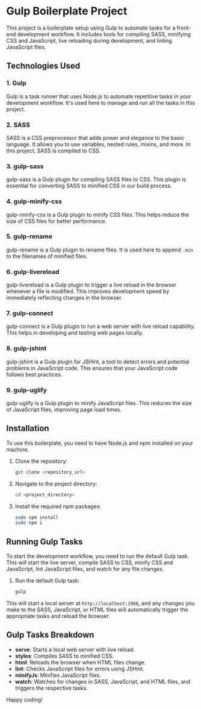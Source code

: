 # Gulp Boilerplate Project

This project is a boilerplate setup using Gulp to automate tasks for a front-end development workflow. It includes tools for compiling SASS, minifying CSS and JavaScript, live reloading during development, and linting JavaScript files.

## Technologies Used

### 1. Gulp
Gulp is a task runner that uses Node.js to automate repetitive tasks in your development workflow. It's used here to manage and run all the tasks in this project.

### 2. SASS
SASS is a CSS preprocessor that adds power and elegance to the basic language. It allows you to use variables, nested rules, mixins, and more. In this project, SASS is compiled to CSS.

### 3. gulp-sass
gulp-sass is a Gulp plugin for compiling SASS files to CSS. This plugin is essential for converting SASS to minified CSS in our build process.

### 4. gulp-minify-css
gulp-minify-css is a Gulp plugin to minify CSS files. This helps reduce the size of CSS files for better performance.

### 5. gulp-rename
gulp-rename is a Gulp plugin to rename files. It is used here to append `.min` to the filenames of minified files.

### 6. gulp-livereload
gulp-livereload is a Gulp plugin to trigger a live reload in the browser whenever a file is modified. This improves development speed by immediately reflecting changes in the browser.

### 7. gulp-connect
gulp-connect is a Gulp plugin to run a web server with live reload capability. This helps in developing and testing web pages locally.

### 8. gulp-jshint
gulp-jshint is a Gulp plugin for JSHint, a tool to detect errors and potential problems in JavaScript code. This ensures that your JavaScript code follows best practices.

### 9. gulp-uglify
gulp-uglify is a Gulp plugin to minify JavaScript files. This reduces the size of JavaScript files, improving page load times.

## Installation

To use this boilerplate, you need to have Node.js and npm installed on your machine.

1. Clone the repository:
    ```bash
    git clone <repository_url>
    ```

2. Navigate to the project directory:
    ```bash
    cd <project_directory>
    ```

3. Install the required npm packages:
    ```bash
    sudo npm install
    sudo npm i
    ```

## Running Gulp Tasks

To start the development workflow, you need to run the default Gulp task. This will start the live server, compile SASS to CSS, minify CSS and JavaScript, lint JavaScript files, and watch for any file changes.

1. Run the default Gulp task:
    ```bash
    gulp
    ```

This will start a local server at `http://localhost:1988`, and any changes you make to the SASS, JavaScript, or HTML files will automatically trigger the appropriate tasks and reload the browser.

## Gulp Tasks Breakdown

- **serve**: Starts a local web server with live reload.
- **styles**: Compiles SASS to minified CSS.
- **html**: Reloads the browser when HTML files change.
- **lint**: Checks JavaScript files for errors using JSHint.
- **minifyJs**: Minifies JavaScript files.
- **watch**: Watches for changes in SASS, JavaScript, and HTML files, and triggers the respective tasks.

Happy coding!

